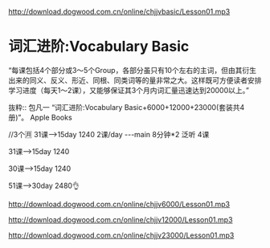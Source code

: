 http://download.dogwood.com.cn/online/chjjvbasic/Lesson01.mp3
# 词汇进阶:Vocabulary Basic

“每课包括4个部分或3～5个Group，各部分虽只有10个左右的主词，但由其衍生出来的同义、反义、形近、同根、同类词等的量非常之大。这样既可方便读者安排学习进度（每天1～2课），又能够保证其3个月内词汇量迅速达到20000以上。”

抜粋:: 包凡一  “词汇进阶:Vocabulary Basic+6000+12000+23000(套装共4册)”。 Apple Books  

//3个🈷️
31课-->15day  1240
2课/day ---main   8分钟*2 
泛听 4课

31课-->15day 1240

30课-->15day 1240

51课-->30day 2480👌

http://download.dogwood.com.cn/online/chjjv6000/Lesson01.mp3


http://download.dogwood.com.cn/online/chjjv12000/Lesson01.mp3

http://download.dogwood.com.cn/online/chjjv23000/Lesson01.mp3
